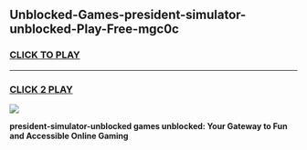 
## Unblocked-Games-president-simulator-unblocked-Play-Free-mgc0c
<h3>
<a href="https://premium76.site?title=president-simulator-unblocked&ref=18A1">CLICK TO PLAY</a></h3>
<hr>

<h3>
<a href="https://premium76.site?title=president-simulator-unblocked&ref=18A1">CLICK 2 PLAY</a>
  
</h3>

<a href="https://premium76.site?title=president-simulator-unblocked&ref=18A1"><img src="https://clearcache.store/games.png"></a>


**president-simulator-unblocked games unblocked: Your Gateway to Fun and Accessible Online Gaming**
